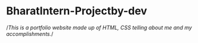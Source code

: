 # BharatIntern-Projectby-dev
/*This is a portfolio website made up of HTML,
CSS telling about me and my
accomplishments.*/
